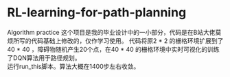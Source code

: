 # RL-learning-for-path-planning
Algorithm practice
这个项目是我的毕业设计中的一小部分，代码是在B站大佬莫烦所写的代码基础上修改的，仅作学习使用。
代码将原2 * 2 的栅格环境扩展到了40 * 40 ，障碍物随机产生20个点，在40 * 40 的栅格环境中实时可视化的训练了DQN算法用于路径规划。  
运行run_this脚本。算法大概在1400步左右收敛。
